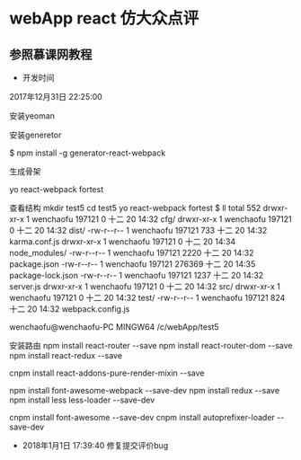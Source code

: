 # webApp react 仿大众点评

## 参照慕课网教程

* 开发时间

2017年12月31日 22:25:00




安装yeoman


安装generetor

$ npm install -g generator-react-webpack


生成骨架

yo react-webpack fortest

查看结构
mkdir test5
cd test5
yo react-webpack fortest
$ ll
total 552
drwxr-xr-x 1 wenchaofu 197121      0 十二 20 14:32 cfg/
drwxr-xr-x 1 wenchaofu 197121      0 十二 20 14:32 dist/
-rw-r--r-- 1 wenchaofu 197121    733 十二 20 14:32 karma.conf.js
drwxr-xr-x 1 wenchaofu 197121      0 十二 20 14:34 node_modules/
-rw-r--r-- 1 wenchaofu 197121   2220 十二 20 14:32 package.json
-rw-r--r-- 1 wenchaofu 197121 276369 十二 20 14:35 package-lock.json
-rw-r--r-- 1 wenchaofu 197121   1237 十二 20 14:32 server.js
drwxr-xr-x 1 wenchaofu 197121      0 十二 20 14:32 src/
drwxr-xr-x 1 wenchaofu 197121      0 十二 20 14:32 test/
-rw-r--r-- 1 wenchaofu 197121    824 十二 20 14:32 webpack.config.js

wenchaofu@wenchaofu-PC MINGW64 /c/webApp/test5




安装路由
npm install react-router --save
npm install react-router-dom --save
npm install react-redux --save

cnpm install react-addons-pure-render-mixin --save


npm install font-awesome-webpack --save-dev
npm install redux --save
npm install less less-loader --save-dev

cnpm install font-awesome --save-dev
cnpm install autoprefixer-loader --save-dev





* 2018年1月1日 17:39:40
修复提交评价bug
